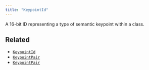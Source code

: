 ```yaml
---
title: "KeypointId"
---
```


A 16-bit ID representing a type of semantic keypoint within a class.



## Related

* [`KeypointId`](../components/keypoint_id.md)
* [`KeypointPair`](../datatypes/keypoint_pair.md)
* [`KeypointPair`](../datatypes/keypoint_pair.md)
